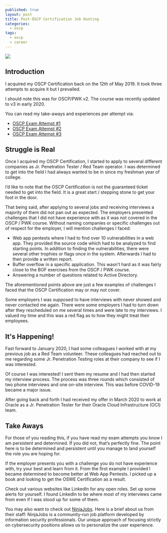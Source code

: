```yaml
---
published: true
layout: post
title: Post-OSCP Certification Job Hunting
categories:
  - oscp
tags:
  - oscp
  - career
---
```


![](https://miro.medium.com/max/700/0*tOt_ScX35-uMp53l.jpg)

## Introduction

I acquired my OSCP Certification back on the 12th of May 2019. It took three attempts to acquire it but I prevailed.

I should note this was for OSCP/PWK v2. The course was recently updated to v3 in early 2020.

You can read my take-aways and experiences per attempt via:

* [OSCP Exam Attempt #1](https://falconspy.org/posts/oscp-exam-attempt-1/)
* [OSCP Exam Attempt #2](https://falconspy.org/posts/oscp-exam-attempt-2/)
* [OSCP Exam Attempt #3](https://falconspy.org/posts/oscp-exam-attempt-3/)

## Struggle is Real

Once I acquired my OSCP Certification, I started to apply to several different companies as Jr. Penetration Tester / Red Team operator. I was determined to get into the field I had always wanted to be in since my freshman year of college.

I’d like to note that the OSCP Certification is not the guaranteed ticket needed to get into the field. It is a great start / stepping stone to get your foot in the door.

That being said, after applying to several jobs and receiving interviews a majority of them did not pan out as expected. The employers presented challenges that I did not have experience with as it was not covered in the OSCP / PWK course. Without naming companies or specific challenges out of respect for the employer, I will mention challenges I faced:

* Web app pentests where I had to find over 10 vulnerabilities in a web app. They provided the source code which had to be analyzed to find starting points. In addition to finding the vulnerabilities, there were several other trophies or flags once in the system. Afterwards I had to then provide a written report.
* Buffer overflow in a specific application. This wasn’t hard as it was fairly close to the BOF exercises from the OSCP / PWK course.
* Answering a number of questions related to Active Directory.

The aforementioned points above are just a few examples of challenges I faced that the OSCP Certification may or may not cover.

Some employers I was supposed to have interviews with never showed and never contacted me again. There were some employers I had to turn down after they rescheduled on me several times and were late to my interviews. I valued my time and this was a red flag as to how they might treat their employees.

## It's Happening!

Fast forward to January 2020, I had some colleagues I worked with at my previous job as a Red Team volunteer. These colleagues had reached out to me regarding some Jr. Penetration Testing roles at their company to see if I was interested.

Of course I was interested! I sent them my resume and I had then started my interview process. The process was three rounds which consisted of two phone interviews and one on-site interview. This was before COVID-19 became a major issue.

After going back and forth I had received my offer in March 2020 to work at Oracle as a Jr. Penetration Tester for their Oracle Cloud Infrastructure (OCI) team.

## Take Aways

For those of you reading this, if you have read my exam attempts you know I am persistent and determined. If you did not, that’s perfectly fine. The point here is to be determined and persistent until you manage to land yourself the role you are hoping for.

If the employer presents you with a challenge you do not have experience with, try your best and learn from it. From the first example I provided I became determined to become better at Web App Pentests. I picked up a book and looking to get the OSWE Certification as a result.

Check out various websites like LinkedIn for any open roles. Set up some alerts for yourself. I found LinkedIn to be where most of my interviews came from even if I was stood up for some of them.

You may also want to check out [NinjaJobs](https://ninjajobs.org/listings). Here is a brief about us from their staff: NinjaJobs is a community-run job platform developed by information security professionals. Our unique approach of focusing strictly on cybersecurity positions allows us to personalize the user experience.